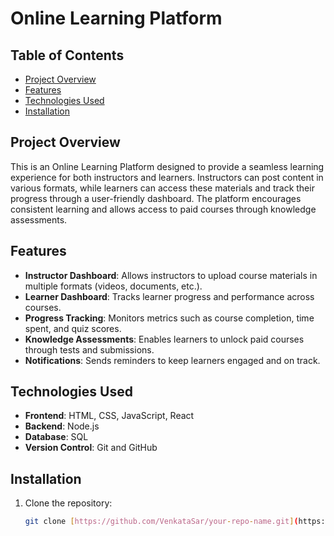 # Online Learning Platform

## Table of Contents
- [Project Overview](#project-overview)
- [Features](#features)
- [Technologies Used](#technologies-used)
- [Installation](#installation)

## Project Overview
This is an Online Learning Platform designed to provide a seamless learning experience for both instructors and learners. Instructors can post content in various formats, while learners can access these materials and track their progress through a user-friendly dashboard. The platform encourages consistent learning and allows access to paid courses through knowledge assessments.

## Features
- **Instructor Dashboard**: Allows instructors to upload course materials in multiple formats (videos, documents, etc.).
- **Learner Dashboard**: Tracks learner progress and performance across courses.
- **Progress Tracking**: Monitors metrics such as course completion, time spent, and quiz scores.
- **Knowledge Assessments**: Enables learners to unlock paid courses through tests and submissions.
- **Notifications**: Sends reminders to keep learners engaged and on track.

## Technologies Used
- **Frontend**: HTML, CSS, JavaScript, React
- **Backend**:  Node.js
- **Database**: SQL 
- **Version Control**: Git and GitHub

## Installation
1. Clone the repository:
   ```bash
   git clone [https://github.com/VenkataSar/your-repo-name.git](https://github.com/VenkataSarma/Edu-Tech-platform.git)
